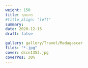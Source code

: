 ```yaml
---
weight: 150
title: מדגסקר
#title_align: "left"
summary: 
date: 2020-12-15
draft: false

gallery: gallery/Travel/Madagascar
files: "*.jpg"
cover: dscn1353.jpg
coverPos: 30%
---
```

